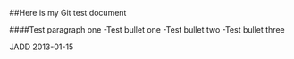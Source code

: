 ##Here is my Git test document

####Test paragraph one
-Test bullet one
-Test bullet two
-Test bullet three

JADD 2013-01-15